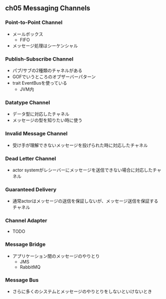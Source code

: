 ## ch05 Messaging Channels
### Point-to-Point Channel

- メールボックス
    - FIFO
- メッセージ処理はシーケンシャル

### Publish-Subscribe Channel

- パブ/サブの2種類のチャネルがある
- GOFでいうところのオブザーバーパターン
- trait EventBusを使っている
    - JVM内

### Datatype Channel

- データ型に対応したチャネル
- メッセージの型を知りたい時に使う

### Invalid Message Channel

- 受け手が理解できないメッセージを投げられた時に対応したチャネル

### Dead Letter Channel

- actor systemがレシーバーにメッセージを送信できない場合に対応したチャネル

### Guaranteed Delivery

- 通常actorはメッセージの送信を保証しないが、メッセージ送信を保証するチャネル

### Channel Adapter

- TODO

### Message Bridge

- アプリケーション間のメッセージのやりとり
    - JMS
    - RabbitMQ

### Message Bus

- さらに多くのシステムとメッセージのやりとりをしないといけないとき

